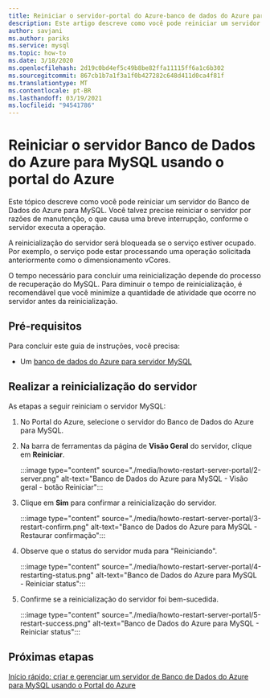 ```yaml
---
title: Reiniciar o servidor-portal do Azure-banco de dados do Azure para MySQL
description: Este artigo descreve como você pode reiniciar um servidor de banco de dados do Azure para MySQL usando o portal do Azure.
author: savjani
ms.author: pariks
ms.service: mysql
ms.topic: how-to
ms.date: 3/18/2020
ms.openlocfilehash: 2d19c0bd4ef5c49b8be82ffa11115ff6a1c6b302
ms.sourcegitcommit: 867cb1b7a1f3a1f0b427282c648d411d0ca4f81f
ms.translationtype: MT
ms.contentlocale: pt-BR
ms.lasthandoff: 03/19/2021
ms.locfileid: "94541786"
---
```

# <a name="restart-azure-database-for-mysql-server-using-azure-portal"></a>Reiniciar o servidor Banco de Dados do Azure para MySQL usando o portal do Azure
Este tópico descreve como você pode reiniciar um servidor do Banco de Dados do Azure para MySQL. Você talvez precise reiniciar o servidor por razões de manutenção, o que causa uma breve interrupção, conforme o servidor executa a operação.

A reinicialização do servidor será bloqueada se o serviço estiver ocupado. Por exemplo, o serviço pode estar processando uma operação solicitada anteriormente como o dimensionamento vCores.

O tempo necessário para concluir uma reinicialização depende do processo de recuperação do MySQL. Para diminuir o tempo de reinicialização, é recomendável que você minimize a quantidade de atividade que ocorre no servidor antes da reinicialização.

## <a name="prerequisites"></a>Pré-requisitos
Para concluir este guia de instruções, você precisa:
- Um [banco de dados do Azure para servidor MySQL](quickstart-create-mysql-server-database-using-azure-portal.md)

## <a name="perform-server-restart"></a>Realizar a reinicialização do servidor

As etapas a seguir reiniciam o servidor MySQL:

1. No Portal do Azure, selecione o servidor do Banco de Dados do Azure para MySQL.

2. Na barra de ferramentas da página de **Visão Geral** do servidor, clique em **Reiniciar**.

   :::image type="content" source="./media/howto-restart-server-portal/2-server.png" alt-text="Banco de Dados do Azure para MySQL - Visão geral - botão Reiniciar":::

3. Clique em **Sim** para confirmar a reinicialização do servidor.

   :::image type="content" source="./media/howto-restart-server-portal/3-restart-confirm.png" alt-text="Banco de Dados do Azure para MySQL - Restaurar confirmação":::

4. Observe que o status do servidor muda para "Reiniciando".

   :::image type="content" source="./media/howto-restart-server-portal/4-restarting-status.png" alt-text="Banco de Dados do Azure para MySQL - Reiniciar status":::

5. Confirme se a reinicialização do servidor foi bem-sucedida.

   :::image type="content" source="./media/howto-restart-server-portal/5-restart-success.png" alt-text="Banco de Dados do Azure para MySQL - Reiniciar status":::

## <a name="next-steps"></a>Próximas etapas

[Início rápido: criar e gerenciar um servidor de Banco de Dados do Azure para MySQL usando o Portal do Azure](./quickstart-create-mysql-server-database-using-azure-portal.md)
